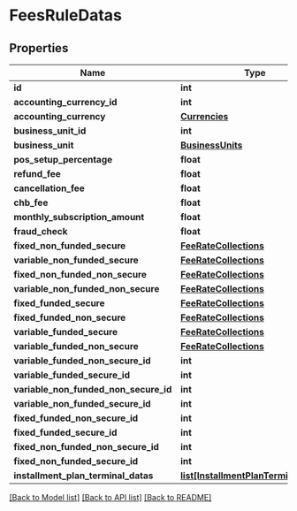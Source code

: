 # FeesRuleDatas

## Properties
Name | Type | Description | Notes
------------ | ------------- | ------------- | -------------
**id** | **int** |  | 
**accounting_currency_id** | **int** |  | 
**accounting_currency** | [**Currencies**](Currencies.md) |  | [optional] 
**business_unit_id** | **int** |  | 
**business_unit** | [**BusinessUnits**](BusinessUnits.md) |  | [optional] 
**pos_setup_percentage** | **float** |  | 
**refund_fee** | **float** |  | 
**cancellation_fee** | **float** |  | 
**chb_fee** | **float** |  | 
**monthly_subscription_amount** | **float** |  | 
**fraud_check** | **float** |  | 
**fixed_non_funded_secure** | [**FeeRateCollections**](FeeRateCollections.md) |  | [optional] 
**variable_non_funded_secure** | [**FeeRateCollections**](FeeRateCollections.md) |  | [optional] 
**fixed_non_funded_non_secure** | [**FeeRateCollections**](FeeRateCollections.md) |  | [optional] 
**variable_non_funded_non_secure** | [**FeeRateCollections**](FeeRateCollections.md) |  | [optional] 
**fixed_funded_secure** | [**FeeRateCollections**](FeeRateCollections.md) |  | [optional] 
**fixed_funded_non_secure** | [**FeeRateCollections**](FeeRateCollections.md) |  | [optional] 
**variable_funded_secure** | [**FeeRateCollections**](FeeRateCollections.md) |  | [optional] 
**variable_funded_non_secure** | [**FeeRateCollections**](FeeRateCollections.md) |  | [optional] 
**variable_funded_non_secure_id** | **int** |  | [optional] 
**variable_funded_secure_id** | **int** |  | [optional] 
**variable_non_funded_non_secure_id** | **int** |  | [optional] 
**variable_non_funded_secure_id** | **int** |  | [optional] 
**fixed_funded_non_secure_id** | **int** |  | [optional] 
**fixed_funded_secure_id** | **int** |  | [optional] 
**fixed_non_funded_non_secure_id** | **int** |  | [optional] 
**fixed_non_funded_secure_id** | **int** |  | [optional] 
**installment_plan_terminal_datas** | [**list[InstallmentPlanTerminalDatas]**](InstallmentPlanTerminalDatas.md) |  | [optional] 

[[Back to Model list]](../README.md#documentation-for-models) [[Back to API list]](../README.md#documentation-for-api-endpoints) [[Back to README]](../README.md)


